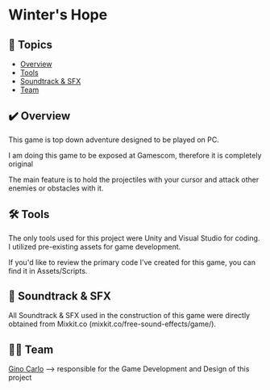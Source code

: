 # Winter's Hope

## 📌 Topics

- [Overview](#visao-geral)
- [Tools](#ferramentas)
- [Soundtrack & SFX](#musicas)
- [Team](#colaboradores)

<a name="visao-geral"></a>
## ✔️ Overview   

This game is top down adventure designed to be played on PC.

I am doing this game to be exposed at Gamescom, therefore it is completely original

The main feature is to hold the projectiles with your cursor and attack other enemies or obstacles with it.

<a name="ferramentas"></a>
## 🛠 Tools
The only tools used for this project were Unity and Visual Studio for coding. I utilized pre-existing assets for game development.

If you'd like to review the primary code I've created for this game, you can find it in Assets/Scripts. 

<a name="musicas"></a>
## 🎵 Soundtrack & SFX
All Soundtrack & SFX used in the construction of this game were directly obtained from Mixkit.co (mixkit.co/free-sound-effects/game/).

<a name="colaboradores"></a>
## 👨‍💻 Team
[Gino Carlo](https://ginocarlo01.itch.io/)
--> responsible for the Game Development and Design of this project


